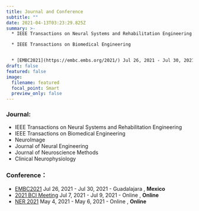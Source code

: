 ```yaml
---
title: Journal and Conference
subtitle: ""
date: 2021-04-13T03:23:29.825Z
summary: >-
  * IEEE Transactions on Neural Systems and Rehabilitation Engineering

  * IEEE Transactions on Biomedical Engineering


  * [EMBC2021](https://embc.embs.org/2021/) Jul 26, 2021 - Jul 30, 2021 - Guadalajara , **Mexico**
draft: false
featured: false
image:
  filename: featured
  focal_point: Smart
  preview_only: false
---
```

### **Journal:**

* IEEE Transactions on Neural Systems and Rehabilitation Engineering
* IEEE Transactions on Biomedical Engineering
* NeuroImage
* Journal of Neural Engineering
* Journal of Neuroscience Methods
* Clinical Neurophysiology

### **Conference：**

* [EMBC2021](https://embc.embs.org/2021/) Jul 26, 2021 - Jul 30, 2021 - Guadalajara , **Mexico**
* [2021 BCI Meeting](https://bcisociety.org/bci-meeting/) Jul 7, 2021 - Jul 9, 2021 - Online , **Online**
* [NER 2021](https://neuro.embs.org/2021/) May 4, 2021 - May 6, 2021 - Online , **Online**